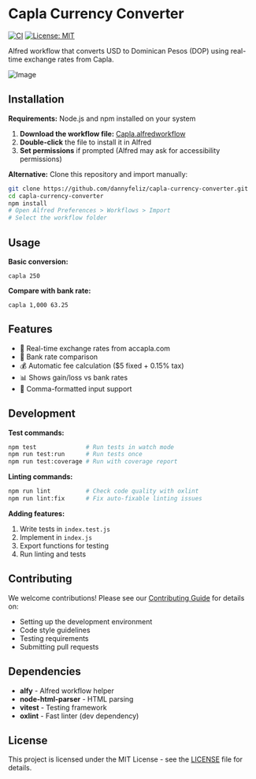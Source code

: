 # Capla Currency Converter

[![CI](https://github.com/DannyFeliz/capla-alfted/actions/workflows/ci.yml/badge.svg)](https://github.com/DannyFeliz/capla-alfted/actions)
[![License: MIT](https://img.shields.io/badge/License-MIT-yellow.svg)](https://opensource.org/licenses/MIT)

Alfred workflow that converts USD to Dominican Pesos (DOP) using real-time exchange rates from Capla.

![Image](https://github.com/user-attachments/assets/5b0efde9-b3d5-43e6-9180-e164beb69685)

## Installation

**Requirements:** Node.js and npm installed on your system

1. **Download the workflow file:** [Capla.alfredworkflow](https://github.com/DannyFeliz/capla-alfted/blob/main/Capla.alfredworkflow)
2. **Double-click** the file to install it in Alfred
3. **Set permissions** if prompted (Alfred may ask for accessibility permissions)

**Alternative:** Clone this repository and import manually:
```bash
git clone https://github.com/dannyfeliz/capla-currency-converter.git
cd capla-currency-converter
npm install
# Open Alfred Preferences > Workflows > Import
# Select the workflow folder
```

## Usage

**Basic conversion:**
```
capla 250
```

**Compare with bank rate:**
```
capla 1,000 63.25
```

## Features

- 💱 Real-time exchange rates from accapla.com
- 🏦 Bank rate comparison
- 💰 Automatic fee calculation ($5 fixed + 0.15% tax)
- 📊 Shows gain/loss vs bank rates
- 🔢 Comma-formatted input support

## Development

**Test commands:**
```bash
npm test              # Run tests in watch mode
npm run test:run      # Run tests once
npm run test:coverage # Run with coverage report
```

**Linting commands:**
```bash
npm run lint          # Check code quality with oxlint
npm run lint:fix      # Fix auto-fixable linting issues
```

**Adding features:**
1. Write tests in `index.test.js`
2. Implement in `index.js`
3. Export functions for testing
4. Run linting and tests

## Contributing

We welcome contributions! Please see our [Contributing Guide](CONTRIBUTING.md) for details on:
- Setting up the development environment
- Code style guidelines
- Testing requirements
- Submitting pull requests

## Dependencies

- **alfy** - Alfred workflow helper
- **node-html-parser** - HTML parsing
- **vitest** - Testing framework
- **oxlint** - Fast linter (dev dependency)

## License

This project is licensed under the MIT License - see the [LICENSE](LICENSE) file for details. 